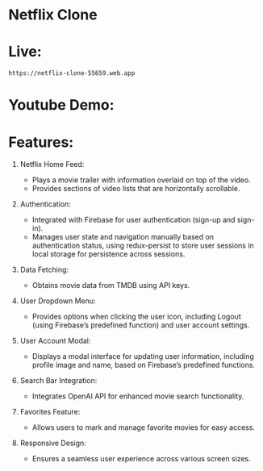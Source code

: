 # Netflix Clone

# Live: 
    https://netflix-clone-55659.web.app

# Youtube Demo: 
    

# Features:

1. Netflix Home Feed:
   - Plays a movie trailer with information overlaid on top of the video.
   - Provides sections of video lists that are horizontally scrollable.

2. Authentication:
   - Integrated with Firebase for user authentication (sign-up and sign-in).
   - Manages user state and navigation manually based on authentication status, using redux-persist to store user sessions in local storage for persistence across sessions.

3. Data Fetching:
   - Obtains movie data from TMDB using API keys.

4. User Dropdown Menu:
   - Provides options when clicking the user icon, including Logout (using Firebase’s predefined function) and user account settings.

5. User Account Modal:
   - Displays a modal interface for updating user information, including profile image and name, based on Firebase’s predefined functions.

6. Search Bar Integration:
   - Integrates OpenAI API for enhanced movie search functionality.

7. Favorites Feature:
   - Allows users to mark and manage favorite movies for easy access.

8. Responsive Design:
   - Ensures a seamless user experience across various screen sizes.